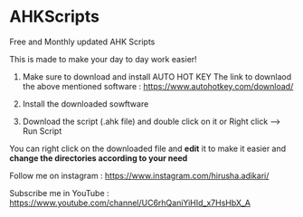 # AHKScripts
Free and Monthly updated AHK Scripts

This is made to make your day to day work easier!

1. Make sure to download and install AUTO HOT KEY
   The link to downlaod the above mentioned software : https://www.autohotkey.com/download/

2. Install the downloaded sowftware

3. Download the script (.ahk file) and double click on it 
   or Right click --> Run Script


You can right click on the downloaded file and **edit** it to make it easier and **change the directories according to your need**

Follow me on instagram : https://www.instagram.com/hirusha.adikari/

Subscribe me in YouTube : https://www.youtube.com/channel/UC6rhQaniYiHId_x7HsHbX_A

